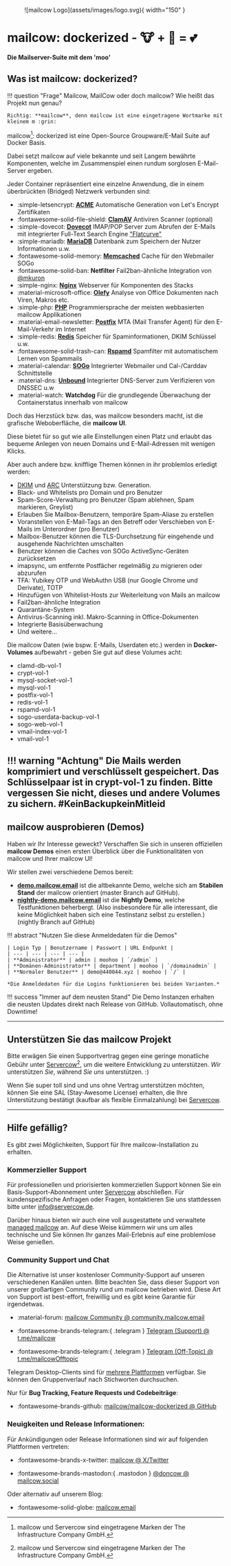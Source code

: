 <figure markdown>
  ![mailcow Logo](assets/images/logo.svg){ width="150" }
</figure>

# mailcow: dockerized - :cow: + :whale: = :two_hearts:
**Die Mailserver-Suite mit dem 'moo'**

## Was ist mailcow: dockerized?

!!! question "Frage"
	Mailcow, MailCow oder doch mailcow? Wie heißt das Projekt nun genau?

	Richtig: **mailcow**, denn mailcow ist eine eingetragene Wortmarke mit kleinem m :grin:

mailcow[^1]: dockerized ist eine Open-Source Groupware/E-Mail Suite auf Docker Basis.

Dabei setzt mailcow auf viele bekannte und seit Langem bewährte Komponenten, welche im Zusammenspiel einen rundum sorglosen E-Mail-Server ergeben.

Jeder Container repräsentiert eine einzelne Anwendung, die in einem überbrückten (Bridged) Netzwerk verbunden sind:

<div class="grid cards" markdown>

- :simple-letsencrypt: [__ACME__](https://letsencrypt.org/) Automatische Generation von Let's Encrypt Zertifikaten
- :fontawesome-solid-file-shield: [__ClamAV__](https://www.clamav.net/) Antiviren Scanner (optional)
- :simple-dovecot: [__Dovecot__](https://www.dovecot.org/) IMAP/POP Server zum Abrufen der E-Mails mit integrierter Full-Text Search Engine ["Flatcurve"](https://slusarz.github.io/dovecot-fts-flatcurve/)
- :simple-mariadb: [__MariaDB__](https://mariadb.org/) Datenbank zum Speichern der Nutzer Informationen u.w.
- :fontawesome-solid-memory: [__Memcached__](https://www.memcached.org/) Cache für den Webmailer SOGo
- :fontawesome-solid-ban: __Netfilter__ Fail2ban-ähnliche Integration von [@mkuron](https://github.com/mkuron)
- :simple-nginx: [__Nginx__](https://nginx.org/) Webserver für Komponenten des Stacks
- :material-microsoft-office: [__Olefy__](https://github.com/HeinleinSupport/olefy) Analyse von Office Dokumenten nach Viren, Makros etc.
- :simple-php: [__PHP__](https://php.net/) Programmiersprache der meisten webbasierten mailcow Applikationen
- :material-email-newsletter: [__Postfix__](http://www.postfix.org/) MTA (Mail Transfer Agent) für den E-Mail-Verkehr im Internet
- :simple-redis: [__Redis__](https://redis.io/) Speicher für Spaminformationen, DKIM Schlüssel u.w.
- :fontawesome-solid-trash-can: [__Rspamd__](https://www.rspamd.com/) Spamfilter mit automatischem Lernen von Spammails
- :material-calendar: [__SOGo__](https://sogo.nu/) Integrierter Webmailer und Cal-/Carddav Schnittstelle
- :material-dns: [__Unbound__](https://unbound.net/) Integrierter DNS-Server zum Verifizieren von DNSSEC u.w
- :material-watch: __Watchdog__ Für die grundlegende Überwachung der Containerstatus innerhalb von mailcow
</div>

Doch das Herzstück bzw. das, was mailcow besonders macht, ist die grafische Weboberfläche, die **mailcow UI**.

Diese bietet für so gut wie alle Einstellungen einen Platz und erlaubt das bequeme Anlegen von neuen Domains und E-Mail-Adressen mit wenigen Klicks.

Aber auch andere bzw. knifflige Themen können in ihr problemlos erledigt werden:

- [DKIM](http://dkim.org) und [ARC](http://arc-spec.org/) Unterstützung bzw. Generation.
- Black- und Whitelists pro Domain und pro Benutzer
- Spam-Score-Verwaltung pro Benutzer (Spam ablehnen, Spam markieren, Greylist)
- Erlauben Sie Mailbox-Benutzern, temporäre Spam-Aliase zu erstellen
- Voranstellen von E-Mail-Tags an den Betreff oder Verschieben von E-Mails im Unterordner (pro Benutzer)
- Mailbox-Benutzer können die TLS-Durchsetzung für eingehende und ausgehende Nachrichten umschalten
- Benutzer können die Caches von SOGo ActiveSync-Geräten zurücksetzen
- imapsync, um entfernte Postfächer regelmäßig zu migrieren oder abzurufen
- TFA: Yubikey OTP und WebAuthn USB (nur Google Chrome und Derivate), TOTP
- Hinzufügen von Whitelist-Hosts zur Weiterleitung von Mails an mailcow
- Fail2ban-ähnliche Integration
- Quarantäne-System
- Antivirus-Scanning inkl. Makro-Scanning in Office-Dokumenten
- Integrierte Basisüberwachung
- Und weitere...

Die mailcow Daten (wie bspw. E-Mails, Userdaten etc.) werden in **Docker-Volumes** aufbewahrt - geben Sie gut auf diese Volumes acht:

- clamd-db-vol-1
- crypt-vol-1
- mysql-socket-vol-1
- mysql-vol-1
- postfix-vol-1
- redis-vol-1
- rspamd-vol-1
- sogo-userdata-backup-vol-1
- sogo-web-vol-1
- vmail-index-vol-1
- vmail-vol-1

!!! warning "Achtung"
	Die Mails werden komprimiert und verschlüsselt gespeichert. Das Schlüsselpaar ist in crypt-vol-1 zu finden. Bitte vergessen Sie nicht, dieses und andere Volumes zu sichern. #KeinBackupkeinMitleid
---

## mailcow ausprobieren (Demos)

Haben wir Ihr Interesse geweckt? Verschaffen Sie sich in unseren offiziellen **mailcow Demos** einen ersten Überblick über die Funktionalitäten von mailcow und Ihrer mailcow UI!

Wir stellen zwei verschiedene Demos bereit: 

+ **[demo.mailcow.email](https://demo.mailcow.email)** ist die altbekannte Demo, welche sich am **Stabilen Stand** der mailcow orientiert (master Branch auf GitHub). 
+ **[nightly-demo.mailcow.email](https://nightly-demo.mailcow.email)** ist die **Nightly Demo**, welche Testfunktionen beherbergt. (Also insbesondere für alle interessant, die keine Möglichkeit haben sich eine Testinstanz selbst zu erstellen.) (nightly Branch auf GitHub)

!!! abstract "Nutzen Sie diese Anmeldedaten für die Demos"

	| Login Typ | Benutzername | Passwort | URL Endpunkt |
	| --- | --- | --- | --- |
	| **Administrator** | admin | moohoo | `/admin` |
	| **Domänen-Administrator** | department | moohoo | `/domainadmin` |
	| **Normaler Benutzer** | demo@440044.xyz | moohoo | `/` |

	*Die Anmeldedaten für die Logins funktionieren bei beiden Varianten.*

!!! success "Immer auf dem neusten Stand"
	Die Demo Instanzen erhalten die neusten Updates direkt nach Release von GitHub. Vollautomatisch, ohne Downtime!

---

## Unterstützen Sie das mailcow Projekt

Bitte erwägen Sie einen Supportvertrag gegen eine geringe monatliche Gebühr unter [Servercow](https://www.servercow.de/mailcow?#support)[^1], um die weitere Entwicklung zu unterstützen. _Wir_ unterstützen _Sie_, während _Sie_ _uns_ unterstützen. :)

Wenn Sie super toll sind und uns ohne Vertrag unterstützen möchten, können Sie eine SAL (Stay-Awesome License) erhalten, die Ihre Unterstützung bestätigt (kaufbar als flexible Einmalzahlung) bei [Servercow](https://www.servercow.de/mailcow#sal).

---

## Hilfe gefällig?

Es gibt zwei Möglichkeiten, Support für Ihre mailcow-Installation zu erhalten.

### Kommerzieller Support

Für professionellen und priorisierten kommerziellen Support können Sie ein Basis-Support-Abonnement unter [Servercow](https://www.servercow.de/mailcow#support) abschließen. Für kundenspezifische Anfragen oder Fragen, kontaktieren Sie uns stattdessen bitte unter [info@servercow.de](mailto:info@servercow.de).

Darüber hinaus bieten wir auch eine voll ausgestattete und verwaltete [managed mailcow](https://www.servercow.de/mailcow#managed) an. Auf diese Weise kümmern wir uns um alles technische und Sie können Ihr ganzes Mail-Erlebnis auf eine problemlose Weise genießen.

### Community Support und Chat

Die Alternative ist unser kostenloser Community-Support auf unseren verschiedenen Kanälen unten. Bitte beachten Sie, dass dieser Support von unserer großartigen Community rund um mailcow betrieben wird. Diese Art von Support ist best-effort, freiwillig und es gibt keine Garantie für irgendetwas.

- :material-forum: [mailcow Community @ community.mailcow.email](https://community.mailcow.email)

- :fontawesome-brands-telegram:{ .telegram } [Telegram (Support) @ t.me/mailcow](https://t.me/mailcow)

- :fontawesome-brands-telegram:{ .telegram } [Telegram (Off-Topic) @ t.me/mailcowOfftopic](https://t.me/mailcowOfftopic)

Telegram Desktop-Clients sind für [mehrere Plattformen](https://desktop.telegram.org) verfügbar. Sie können den Gruppenverlauf nach Stichworten durchsuchen.

Nur für **Bug Tracking, Feature Requests und Codebeiträge**:

- :fontawesome-brands-github: [mailcow/mailcow-dockerized @ GitHub](https://github.com/mailcow/mailcow-dockerized)

### Neuigkeiten und Release Informationen:

Für Ankündigungen oder Release Informationen sind wir auf folgenden Plattformen vertreten:

- :fontawesome-brands-x-twitter: [mailcow @ X/Twitter](https://twitter.com/mailcow_email)

- :fontawesome-brands-mastodon:{ .mastodon }  [@doncow @ mailcow.social](https://mailcow.social/@doncow)

Oder alternativ auf unserem Blog:

- :fontawesome-solid-globe: [mailcow.email](https://mailcow.email)

[^1]: mailcow und Servercow sind eingetragene Marken der The Infrastructure Company GmbH.
